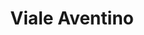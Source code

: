 --- 
layout: entry
title: Viale Aventino
location: Rome, Italy
date_taken: October 2013
camera: Leica M9
lens: Leica Elmarit-M 28mm f/2.8 Asph
image: GRS-20131028-132603
excerpt:
category: notebook
tags: [color, men, 40 to 65 years, tie, expression, group, overweight, wiseguys, street, noon, tree, foliage]
---
